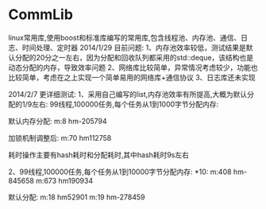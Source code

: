 CommLib
=======

linux常用库,使用boost和标准库编写的常用库,包含线程池、内存池、通信、日志、时间处理、定时器
2014/1/29
目前问题:
1、内存池效率较低，测试结果是默认分配的20分之一左右，因为分配和回收队列都采用的std::deque，该结构也是动态分配的内存，导致效率问题
2、网络库比较简单，异常情况考虑较少，功能也比较简单，考虑在之上实现一个简单易用的网络库+通信协议
3、日志库还未实现

2014/2/7
更详细测试:
1、采用自己编写的list,内存池效率有所提高,大概为默认分配的1/9左右:
99线程,100000任务,每个任务从1到1000字节分配内存:

默认内存分配:
m:8 hm-205794

加锁机制调整后:
m:70 hm112758

耗时操作主要有hash耗时和分配耗时,其中hash耗时9s左右

2、99线程,100000任务,每个任务从1到10000字节分配内存:
*10:
m:408 hm-845658
m:673 hm190934

默认分配:
m:18 hm52901
m:19 hm-278459


